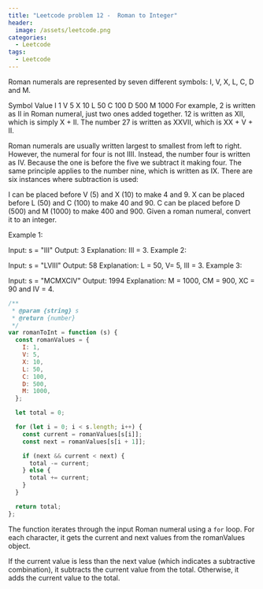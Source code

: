 ```yaml
---
title: "Leetcode problem 12 -  Roman to Integer"
header:
  image: /assets/leetcode.png
categories:
  - Leetcode
tags:
  - Leetcode
---
```


Roman numerals are represented by seven different symbols: I, V, X, L, C, D and M.

Symbol Value
I 1
V 5
X 10
L 50
C 100
D 500
M 1000
For example, 2 is written as II in Roman numeral, just two ones added together. 12 is written as XII, which is simply X + II. The number 27 is written as XXVII, which is XX + V + II.

Roman numerals are usually written largest to smallest from left to right. However, the numeral for four is not IIII. Instead, the number four is written as IV. Because the one is before the five we subtract it making four. The same principle applies to the number nine, which is written as IX. There are six instances where subtraction is used:

I can be placed before V (5) and X (10) to make 4 and 9.
X can be placed before L (50) and C (100) to make 40 and 90.
C can be placed before D (500) and M (1000) to make 400 and 900.
Given a roman numeral, convert it to an integer.

Example 1:

Input: s = "III"
Output: 3
Explanation: III = 3.
Example 2:

Input: s = "LVIII"
Output: 58
Explanation: L = 50, V= 5, III = 3.
Example 3:

Input: s = "MCMXCIV"
Output: 1994
Explanation: M = 1000, CM = 900, XC = 90 and IV = 4.

```js
/**
 * @param {string} s
 * @return {number}
 */
var romanToInt = function (s) {
  const romanValues = {
    I: 1,
    V: 5,
    X: 10,
    L: 50,
    C: 100,
    D: 500,
    M: 1000,
  };

  let total = 0;

  for (let i = 0; i < s.length; i++) {
    const current = romanValues[s[i]];
    const next = romanValues[s[i + 1]];

    if (next && current < next) {
      total -= current;
    } else {
      total += current;
    }
  }

  return total;
};
```

The function iterates through the input Roman numeral using a `for` loop. For each character, it gets the current and next values from the romanValues object.

If the current value is less than the next value (which indicates a subtractive combination), it subtracts the current value from the total. Otherwise, it adds the current value to the total.
